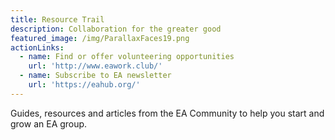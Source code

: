```yaml
---
title: Resource Trail
description: Collaboration for the greater good
featured_image: /img/ParallaxFaces19.png
actionLinks:
  - name: Find or offer volunteering opportunities
    url: 'http://www.eawork.club/'
  - name: Subscribe to EA newsletter
    url: 'https://eahub.org/'
---
```

Guides, resources and articles from the EA Community to help you start and grow an EA group.
